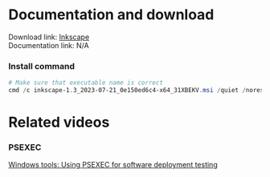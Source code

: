 # Documentation and download
Download link: [Inkscape](https://inkscape.org/) <br />
Documentation link: N/A

### Install command
```powershell
# Make sure that executable name is correct
cmd /c inkscape-1.3_2023-07-21_0e150ed6c4-x64_31XBEKV.msi /quiet /norestart ALLUSERS=1
```

# Related videos <br />
###  PSEXEC
[Windows tools: Using PSEXEC for software deployment testing](https://youtu.be/9ywdTna_TLc) <br />
